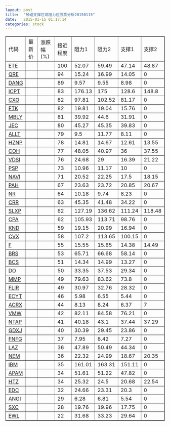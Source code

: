 ```yaml
---
layout: post
title:  "触碰支撑位或阻力位股票分析20150115"
date:   2015-01-15 01:17:14
categories: stock
---
```

<script type="text/javascript">
var stockList = []
stockList.push('gb_ete');
stockList.push('gb_qre');
stockList.push('gb_dang');
stockList.push('gb_icpt');
stockList.push('gb_cxo');
stockList.push('gb_ftk');
stockList.push('gb_mbly');
stockList.push('gb_jec');
stockList.push('gb_allt');
stockList.push('gb_hznp');
stockList.push('gb_coh');
stockList.push('gb_vdsi');
stockList.push('gb_psp');
stockList.push('gb_navi');
stockList.push('gb_pah');
stockList.push('gb_nr');
stockList.push('gb_crr');
stockList.push('gb_slxp');
stockList.push('gb_cpa');
stockList.push('gb_knd');
stockList.push('gb_cvx');
stockList.push('gb_f');
stockList.push('gb_brs');
stockList.push('gb_bcs');
stockList.push('gb_do');
stockList.push('gb_mmp');
stockList.push('gb_flir');
stockList.push('gb_ecyt');
stockList.push('gb_acrx');
stockList.push('gb_vmw');
stockList.push('gb_ntap');
stockList.push('gb_gdxj');
stockList.push('gb_fnfg');
stockList.push('gb_laz');
stockList.push('gb_nem');
stockList.push('gb_ibm');
stockList.push('gb_apam');
stockList.push('gb_htz');
stockList.push('gb_edc');
stockList.push('gb_angi');
stockList.push('gb_sxc');
stockList.push('gb_ewl');
</script>
<table border="1">
 <tr>
 <td>代码</td>
 <td>最新价</td>
 <td>涨跌幅(%)</td>
 <td>接近程度</td>
 <td>阻力1</td>
 <td>阻力2</td>
 <td>支撑1</td>
 <td>支撑2</td>
</tr>
  <tr id="ete" class="red">
  <td><a href="http://stock.finance.sina.com.cn/usstock/quotes/ETE.html" target="_blank">ETE</a></td><td></td><td></td><td>100</td><td>52.07</td><td>59.49</td><td>47.14</td><td>48.87</td></tr>
  <tr id="qre" class="red">
  <td><a href="http://stock.finance.sina.com.cn/usstock/quotes/QRE.html" target="_blank">QRE</a></td><td></td><td></td><td>94</td><td>15.24</td><td>16.99</td><td>14.05</td><td>0</td></tr>
  <tr id="dang" class="green">
  <td><a href="http://stock.finance.sina.com.cn/usstock/quotes/DANG.html" target="_blank">DANG</a></td><td></td><td></td><td>89</td><td>9.57</td><td>9.55</td><td>8.98</td><td>0</td></tr>
  <tr id="icpt" class="green">
  <td><a href="http://stock.finance.sina.com.cn/usstock/quotes/ICPT.html" target="_blank">ICPT</a></td><td></td><td></td><td>83</td><td>176.13</td><td>175</td><td>128.6</td><td>148.8</td></tr>
  <tr id="cxo" class="red">
  <td><a href="http://stock.finance.sina.com.cn/usstock/quotes/CXO.html" target="_blank">CXO</a></td><td></td><td></td><td>82</td><td>97.81</td><td>102.52</td><td>81.17</td><td>0</td></tr>
  <tr id="ftk" class="green">
  <td><a href="http://stock.finance.sina.com.cn/usstock/quotes/FTK.html" target="_blank">FTK</a></td><td></td><td></td><td>82</td><td>19.81</td><td>19.04</td><td>15.76</td><td>0</td></tr>
  <tr id="mbly" class="red">
  <td><a href="http://stock.finance.sina.com.cn/usstock/quotes/MBLY.html" target="_blank">MBLY</a></td><td></td><td></td><td>81</td><td>39.92</td><td>44.6</td><td>31.91</td><td>0</td></tr>
  <tr id="jec" class="green">
  <td><a href="http://stock.finance.sina.com.cn/usstock/quotes/JEC.html" target="_blank">JEC</a></td><td></td><td></td><td>80</td><td>45.27</td><td>45.35</td><td>39.83</td><td>0</td></tr>
  <tr id="allt" class="red">
  <td><a href="http://stock.finance.sina.com.cn/usstock/quotes/ALLT.html" target="_blank">ALLT</a></td><td></td><td></td><td>79</td><td>9.5</td><td>11.77</td><td>8.11</td><td>0</td></tr>
  <tr id="hznp" class="green">
  <td><a href="http://stock.finance.sina.com.cn/usstock/quotes/HZNP.html" target="_blank">HZNP</a></td><td></td><td></td><td>78</td><td>14.81</td><td>14.67</td><td>12.61</td><td>13.55</td></tr>
  <tr id="coh" class="green">
  <td><a href="http://stock.finance.sina.com.cn/usstock/quotes/COH.html" target="_blank">COH</a></td><td></td><td></td><td>77</td><td>48.05</td><td>40.97</td><td>36</td><td>37.55</td></tr>
  <tr id="vdsi" class="red">
  <td><a href="http://stock.finance.sina.com.cn/usstock/quotes/VDSI.html" target="_blank">VDSI</a></td><td></td><td></td><td>76</td><td>24.68</td><td>29</td><td>16.39</td><td>21.22</td></tr>
  <tr id="psp" class="red">
  <td><a href="http://stock.finance.sina.com.cn/usstock/quotes/PSP.html" target="_blank">PSP</a></td><td></td><td></td><td>73</td><td>10.96</td><td>11.17</td><td>10</td><td>0</td></tr>
  <tr id="navi" class="red">
  <td><a href="http://stock.finance.sina.com.cn/usstock/quotes/NAVI.html" target="_blank">NAVI</a></td><td></td><td></td><td>71</td><td>20.52</td><td>22.25</td><td>17.5</td><td>18.15</td></tr>
  <tr id="pah" class="red">
  <td><a href="http://stock.finance.sina.com.cn/usstock/quotes/PAH.html" target="_blank">PAH</a></td><td></td><td></td><td>67</td><td>23.63</td><td>23.72</td><td>20.85</td><td>20.67</td></tr>
  <tr id="nr" class="green">
  <td><a href="http://stock.finance.sina.com.cn/usstock/quotes/NR.html" target="_blank">NR</a></td><td></td><td></td><td>64</td><td>10.18</td><td>9.74</td><td>8.23</td><td>0</td></tr>
  <tr id="crr" class="green">
  <td><a href="http://stock.finance.sina.com.cn/usstock/quotes/CRR.html" target="_blank">CRR</a></td><td></td><td></td><td>63</td><td>45.35</td><td>41.48</td><td>34.22</td><td>0</td></tr>
  <tr id="slxp" class="green">
  <td><a href="http://stock.finance.sina.com.cn/usstock/quotes/SLXP.html" target="_blank">SLXP</a></td><td></td><td></td><td>62</td><td>127.19</td><td>136.62</td><td>111.24</td><td>118.48</td></tr>
  <tr id="cpa" class="red">
  <td><a href="http://stock.finance.sina.com.cn/usstock/quotes/CPA.html" target="_blank">CPA</a></td><td></td><td></td><td>62</td><td>105.93</td><td>113.71</td><td>98.76</td><td>0</td></tr>
  <tr id="knd" class="red">
  <td><a href="http://stock.finance.sina.com.cn/usstock/quotes/KND.html" target="_blank">KND</a></td><td></td><td></td><td>59</td><td>19.15</td><td>20.99</td><td>16.94</td><td>0</td></tr>
  <tr id="cvx" class="red">
  <td><a href="http://stock.finance.sina.com.cn/usstock/quotes/CVX.html" target="_blank">CVX</a></td><td></td><td></td><td>58</td><td>107.2</td><td>113.65</td><td>100.15</td><td>0</td></tr>
  <tr id="f" class="red">
  <td><a href="http://stock.finance.sina.com.cn/usstock/quotes/F.html" target="_blank">F</a></td><td></td><td></td><td>55</td><td>15.55</td><td>15.65</td><td>14.38</td><td>14.49</td></tr>
  <tr id="brs" class="green">
  <td><a href="http://stock.finance.sina.com.cn/usstock/quotes/BRS.html" target="_blank">BRS</a></td><td></td><td></td><td>53</td><td>65.71</td><td>66.68</td><td>58.14</td><td>0</td></tr>
  <tr id="bcs" class="red">
  <td><a href="http://stock.finance.sina.com.cn/usstock/quotes/BCS.html" target="_blank">BCS</a></td><td></td><td></td><td>51</td><td>14.34</td><td>14.99</td><td>13.27</td><td>0</td></tr>
  <tr id="do" class="red">
  <td><a href="http://stock.finance.sina.com.cn/usstock/quotes/DO.html" target="_blank">DO</a></td><td></td><td></td><td>50</td><td>33.35</td><td>37.53</td><td>29.34</td><td>0</td></tr>
  <tr id="mmp" class="green">
  <td><a href="http://stock.finance.sina.com.cn/usstock/quotes/MMP.html" target="_blank">MMP</a></td><td></td><td></td><td>49</td><td>79.63</td><td>83.62</td><td>73.8</td><td>0</td></tr>
  <tr id="flir" class="red">
  <td><a href="http://stock.finance.sina.com.cn/usstock/quotes/FLIR.html" target="_blank">FLIR</a></td><td></td><td></td><td>49</td><td>30.97</td><td>32.76</td><td>28.32</td><td>0</td></tr>
  <tr id="ecyt" class="green">
  <td><a href="http://stock.finance.sina.com.cn/usstock/quotes/ECYT.html" target="_blank">ECYT</a></td><td></td><td></td><td>46</td><td>5.98</td><td>6.55</td><td>5.44</td><td>0</td></tr>
  <tr id="acrx" class="green">
  <td><a href="http://stock.finance.sina.com.cn/usstock/quotes/ACRX.html" target="_blank">ACRX</a></td><td></td><td></td><td>44</td><td>8.13</td><td>8.24</td><td>6.37</td><td>7</td></tr>
  <tr id="vmw" class="red">
  <td><a href="http://stock.finance.sina.com.cn/usstock/quotes/VMW.html" target="_blank">VMW</a></td><td></td><td></td><td>42</td><td>82.11</td><td>84.58</td><td>76.21</td><td>0</td></tr>
  <tr id="ntap" class="red">
  <td><a href="http://stock.finance.sina.com.cn/usstock/quotes/NTAP.html" target="_blank">NTAP</a></td><td></td><td></td><td>41</td><td>40.18</td><td>43.1</td><td>37.44</td><td>37.29</td></tr>
  <tr id="gdxj" class="red">
  <td><a href="http://stock.finance.sina.com.cn/usstock/quotes/GDXJ.html" target="_blank">GDXJ</a></td><td></td><td></td><td>40</td><td>30.39</td><td>29.45</td><td>23.86</td><td>0</td></tr>
  <tr id="fnfg" class="red">
  <td><a href="http://stock.finance.sina.com.cn/usstock/quotes/FNFG.html" target="_blank">FNFG</a></td><td></td><td></td><td>37</td><td>7.95</td><td>8.42</td><td>7.27</td><td>0</td></tr>
  <tr id="laz" class="red">
  <td><a href="http://stock.finance.sina.com.cn/usstock/quotes/LAZ.html" target="_blank">LAZ</a></td><td></td><td></td><td>36</td><td>47.89</td><td>50.49</td><td>44.34</td><td>0</td></tr>
  <tr id="nem" class="green">
  <td><a href="http://stock.finance.sina.com.cn/usstock/quotes/NEM.html" target="_blank">NEM</a></td><td></td><td></td><td>36</td><td>22.32</td><td>24.99</td><td>18.67</td><td>20.35</td></tr>
  <tr id="ibm" class="red">
  <td><a href="http://stock.finance.sina.com.cn/usstock/quotes/IBM.html" target="_blank">IBM</a></td><td></td><td></td><td>35</td><td>161.01</td><td>163.31</td><td>151.11</td><td>0</td></tr>
  <tr id="apam" class="green">
  <td><a href="http://stock.finance.sina.com.cn/usstock/quotes/APAM.html" target="_blank">APAM</a></td><td></td><td></td><td>34</td><td>51.61</td><td>51.22</td><td>47.82</td><td>0</td></tr>
  <tr id="htz" class="green">
  <td><a href="http://stock.finance.sina.com.cn/usstock/quotes/HTZ.html" target="_blank">HTZ</a></td><td></td><td></td><td>34</td><td>25.32</td><td>24.5</td><td>20.68</td><td>22.54</td></tr>
  <tr id="edc" class="red">
  <td><a href="http://stock.finance.sina.com.cn/usstock/quotes/EDC.html" target="_blank">EDC</a></td><td></td><td></td><td>32</td><td>24.66</td><td>23.31</td><td>20.3</td><td>0</td></tr>
  <tr id="angi" class="green">
  <td><a href="http://stock.finance.sina.com.cn/usstock/quotes/ANGI.html" target="_blank">ANGI</a></td><td></td><td></td><td>29</td><td>6.28</td><td>6.81</td><td>5.54</td><td>0</td></tr>
  <tr id="sxc" class="green">
  <td><a href="http://stock.finance.sina.com.cn/usstock/quotes/SXC.html" target="_blank">SXC</a></td><td></td><td></td><td>28</td><td>19.76</td><td>19.96</td><td>17.75</td><td>0</td></tr>
  <tr id="ewl" class="red">
  <td><a href="http://stock.finance.sina.com.cn/usstock/quotes/EWL.html" target="_blank">EWL</a></td><td></td><td></td><td>22</td><td>31.68</td><td>33.23</td><td>29.64</td><td>0</td></tr>
</table>
